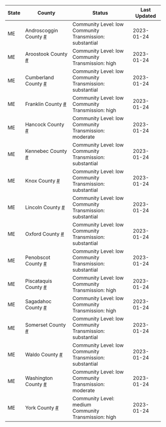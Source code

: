 State | County | Status | Last Updated
--- | --- | --- | --- 
ME | Androscoggin County <a href="#androscoggin_county">#</a> | <a name="androscoggin_county"></a>Community Level: low<br/>Community Transmission: substantial | 2023-01-24
ME | Aroostook County <a href="#aroostook_county">#</a> | <a name="aroostook_county"></a>Community Level: low<br/>Community Transmission: high | 2023-01-24
ME | Cumberland County <a href="#cumberland_county">#</a> | <a name="cumberland_county"></a>Community Level: low<br/>Community Transmission: substantial | 2023-01-24
ME | Franklin County <a href="#franklin_county">#</a> | <a name="franklin_county"></a>Community Level: low<br/>Community Transmission: high | 2023-01-24
ME | Hancock County <a href="#hancock_county">#</a> | <a name="hancock_county"></a>Community Level: low<br/>Community Transmission: moderate | 2023-01-24
ME | Kennebec County <a href="#kennebec_county">#</a> | <a name="kennebec_county"></a>Community Level: low<br/>Community Transmission: substantial | 2023-01-24
ME | Knox County <a href="#knox_county">#</a> | <a name="knox_county"></a>Community Level: low<br/>Community Transmission: substantial | 2023-01-24
ME | Lincoln County <a href="#lincoln_county">#</a> | <a name="lincoln_county"></a>Community Level: low<br/>Community Transmission: substantial | 2023-01-24
ME | Oxford County <a href="#oxford_county">#</a> | <a name="oxford_county"></a>Community Level: low<br/>Community Transmission: substantial | 2023-01-24
ME | Penobscot County <a href="#penobscot_county">#</a> | <a name="penobscot_county"></a>Community Level: low<br/>Community Transmission: substantial | 2023-01-24
ME | Piscataquis County <a href="#piscataquis_county">#</a> | <a name="piscataquis_county"></a>Community Level: low<br/>Community Transmission: high | 2023-01-24
ME | Sagadahoc County <a href="#sagadahoc_county">#</a> | <a name="sagadahoc_county"></a>Community Level: low<br/>Community Transmission: high | 2023-01-24
ME | Somerset County <a href="#somerset_county">#</a> | <a name="somerset_county"></a>Community Level: low<br/>Community Transmission: substantial | 2023-01-24
ME | Waldo County <a href="#waldo_county">#</a> | <a name="waldo_county"></a>Community Level: low<br/>Community Transmission: substantial | 2023-01-24
ME | Washington County <a href="#washington_county">#</a> | <a name="washington_county"></a>Community Level: low<br/>Community Transmission: moderate | 2023-01-24
ME | York County <a href="#york_county">#</a> | <a name="york_county"></a>Community Level: medium<br/>Community Transmission: high | 2023-01-24
